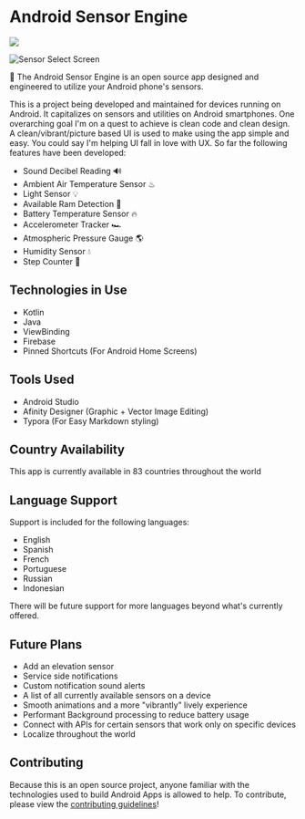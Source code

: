 # **Android Sensor Engine**


[<img src="https://github.com/Cfoulcard/Sound-Tech-Sensors/blob/master/google-play-badge.png">](https://play.google.com/store/apps/details?id=com.christianfoulcard.android.androidsensorengine)

![Sensor Select Screen](https://github.com/Cfoulcard/Sound-Tech-Sensors/blob/master/mockups/featured_image_redone.png)

📱 The Android Sensor Engine is an open source app designed and engineered to utilize your Android phone's sensors. 

This is a project being developed and maintained for devices running on Android. It capitalizes on sensors and utilities on Android smartphones. One overarching goal I'm on a quest to achieve is clean code and clean design. A clean/vibrant/picture based UI is used to make using the app simple and easy. You could say I'm helping UI fall in love with UX. So far the following features have been developed:
- Sound Decibel Reading 🔊
- Ambient Air Temperature Sensor ♨
- Light Sensor 💡
- Available Ram Detection 💽
- Battery Temperature Sensor 🔥
- Accelerometer Tracker 🏎
- Atmospheric Pressure Gauge 🌎
- Humidity Sensor 💧
- Step Counter 👟

## Technologies in Use

- Kotlin
- Java
- ViewBinding
- Firebase
- Pinned Shortcuts (For Android Home Screens)

## Tools Used

- Android Studio
- Afinity Designer (Graphic + Vector Image Editing)
- Typora (For Easy Markdown styling)

## Country Availability
This app is currently available in 83 countries throughout the world

## Language Support
Support is included for the following languages:
- English
- Spanish
- French
- Portuguese
- Russian
- Indonesian

There will be future support for more languages beyond what's currently offered.

## Future Plans
- Add an elevation sensor
- Service side notifications 
- Custom notification sound alerts
- A list of all currently available sensors on a device
- Smooth animations and a more "vibrantly" lively experience
- Performant Background processing to reduce battery usage
- Connect with APIs for certain sensors that work only on specific devices
- Localize throughout the world

## Contributing

Because this is an open source project, anyone familiar with the technologies used to build Android Apps is allowed to help. To contribute, please view the [contributing guidelines](https://github.com/Cfoulcard/Android-Sensor-Engine/blob/main/contributing.md)!

